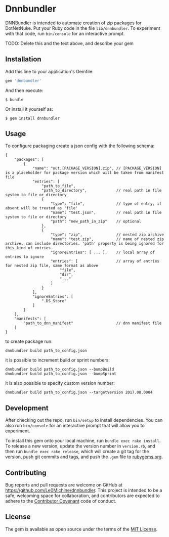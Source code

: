 # Dnnbundler

DNNBundler is intended to automate creation of zip packages for DotNetNuke.
Put your Ruby code in the file `lib/dnnbundler`. To experiment with that code, run `bin/console` for an interactive prompt.

TODO: Delete this and the text above, and describe your gem

## Installation

Add this line to your application's Gemfile:

```ruby
gem 'dnnbundler'
```

And then execute:

    $ bundle

Or install it yourself as:

    $ gem install dnnbundler

## Usage

To configure packaging create a json config with the following schema:

    {
        "packages": [
            {
                "name": "out.[PACKAGE_VERSION].zip", // [PACKAGE_VERSION] is a placeholder for package version which will be taken from manifest file
                "entries": [
                    "path_to_file",
                    "path_to_directory",             // real path in file system to file or directory
                    {
                        "type": "file",              // type of entry, if absent will be treated as 'file'
                        "name": "test.json",         // real path in file system to file or directory
                        "path": "new_path_in_zip"    // optional
                    },
                    {
                        "type": "zip",               // nested zip archive
                        "name": "test.zip",          // name of nested zip archive, can include directories. 'path' property is being ignored for this kind of entries
                        "ignoreEntries": [ ... ],    // local array of entries to ignore
                        "entries": [                 // array of entries for nested zip file, same format as above
                            "file",
                            "dir",
                            "..."
                        ]
                    }
                ],
                "ignoreEntries": [
                    ".DS_Store"
                ]
            }
        ],
        "manifests": [
            "path_to_dnn_manifest"                   // dnn manifest file
        ]
    }

to create package run:

    dnnbundler build path_to_config.json

it is possible to increment build or sprint numbers:

    dnnbundler build path_to_config.json --bumpBuild
    dnnbundler build path_to_config.json --bumpSprint

it is also possible to specify custom version number:

    dnnbundler build path_to_config.json --targetVersion 2017.08.0004

## Development

After checking out the repo, run `bin/setup` to install dependencies. You can also run `bin/console` for an interactive prompt that will allow you to experiment.

To install this gem onto your local machine, run `bundle exec rake install`. To release a new version, update the version number in `version.rb`, and then run `bundle exec rake release`, which will create a git tag for the version, push git commits and tags, and push the `.gem` file to [rubygems.org](https://rubygems.org).

## Contributing

Bug reports and pull requests are welcome on GitHub at https://github.com/Le0Michine/dnnbundler. This project is intended to be a safe, welcoming space for collaboration, and contributors are expected to adhere to the [Contributor Covenant](http://contributor-covenant.org) code of conduct.


## License

The gem is available as open source under the terms of the [MIT License](http://opensource.org/licenses/MIT).

